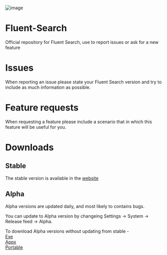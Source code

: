 ![image](https://user-images.githubusercontent.com/27368554/120908846-4ff81b80-c677-11eb-9f00-587bace6d3fc.png)

# Fluent-Search
Official repository for Fluent Search, use to report issues or ask for a new feature

# Issues

When reporting an issue please state your Fluent Search version and try to include as much information as possible.

# Feature requests

When requesting a feature please include a scenario that in which this feature will be useful for you.

# Downloads

## Stable

The stable version is available in the [website](https://fluentsearch.net)

## Alpha

Alpha versions are updated daily, and most likely to contains bugs.

You can update to Alpha version by changeing Settings -> System -> Release feed -> Alpha.

To download Alpha versions without updating from stable -
<br />
[Exe](https://install.appcenter.ms/users/adirh3-gmail.com/apps/fluent-search-alpha/distribution_groups/exe)
<br />
[Appx](https://install.appcenter.ms/users/adirh3-gmail.com/apps/fluent-search-alpha/distribution_groups/appx)
<br />
[Portable](https://install.appcenter.ms/users/adirh3-gmail.com/apps/fluent-search-alpha/distribution_groups/portable)

